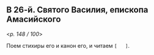 
## В 26-й. Святого Василия, епископа Амасийского

<*p. 148 / 100*>

Поем стихиры его и канон его, и читаем `[   ]`. 
